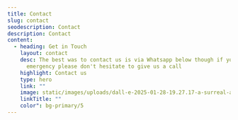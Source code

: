 ```yaml
---
title: Contact
slug: contact
seodescription: Contact
description: Contact
content:
  - heading: Get in Touch
    layout: contact
    desc: The best was to contact us is via Whatsapp below though if you have an
      emergency please don't hesitate to give us a call
    highlight: Contact us
    type: hero
    link: ""
    image: static/images/uploads/dall-e-2025-01-28-19.27.17-a-surreal-and-professional-image-in-the-style-of-a-surgeon-operating-on-a-door-featuring-a-craftsman-in-a-surgical-operating-room-setting-carefully-r.webp
    linkTitle: ""
    color": bg-primary/5
---
```

